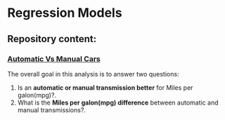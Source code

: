 Regression Models
================

## Repository content:

### [Automatic Vs Manual Cars](XXXXX)

The overall goal in this analysis is to answer two questions:

1.  Is an **automatic or manual transmission better** for Miles per
    galon(mpg)?.
2.  What is the **Miles per galon(mpg) difference** between automatic
    and manual transmissions?.
